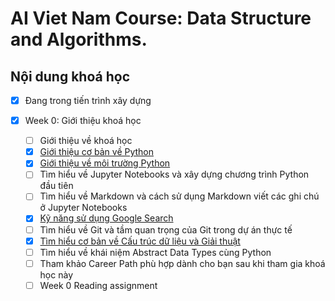# AI Viet Nam Course: Data Structure and Algorithms.

## Nội dung khoá học

- [X] Đang trong tiến trình xây dựng

- [X] Week 0: Giới thiệu khoá học
  - [ ] Giới thiệu về khoá học
  - [X] [Giới thiệu cơ bản về Python](Week0/[W0]-Intro.md)
  - [X] [Giới thiệu về môi trường Python](Week0/W0-Python-Environment.md)
  - [ ] Tìm hiểu về Jupyter Notebooks và xây dựng chương trình Python đầu tiên
  - [ ] Tìm hiểu về Markdown và cách sử dụng Markdown viết các ghi chú ở Jupyter Notebooks
  - [X] [Kỹ năng sử dụng Google Search](https://aivietnam.ai/courses/aisummer2019/lessons/ky-nang-su-dung-google-search/)
  - [ ] Tìm hiểu về Git và tầm quan trọng của Git trong dự án thực tế
  - [X] [Tìm hiểu cơ bản về Cấu trúc dữ liệu và Giải thuật](Week0/W0-Data-Structure-And-Algorithm-Intro.md)
  - [ ] Tìm hiểu về khái niệm Abstract Data Types cùng Python
  - [ ] Tham khảo Career Path phù hợp dành cho bạn sau khi tham gia khoá học này
  - [ ] Week 0 Reading assignment
